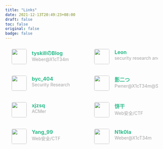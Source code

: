 ```yaml
---
title: "Links"
date: 2021-12-13T20:49:23+08:00
draft: false
toc: false
original: false
badge: false
---
```


<div class="post-body">
   <div id="links">
      <style>
         .links-content{
         margin-top:1rem;
         }
         .link-navigation::after {
         content: " ";
         display: block;
         clear: both;
         }
         .card {
         width: 40%;
         font-size: 1rem;
         padding: 10px 20px;
         border-radius: 4px;
         transition-duration: 0.15s;
         margin-bottom: 1rem;
         display:flex;
         }
         .card:nth-child(odd) {
         float: left;
         }
         .card:nth-child(even) {
         float: right;
         }
         .card:hover {
         transform: scale(1.1);
         box-shadow: 0 2px 6px 0 rgba(0, 0, 0, 0.12), 0 0 6px 0 rgba(0, 0, 0, 0.04);
         }
         .card a {
         border:none;
         }
         .card .ava {
         width: 3rem!important;
         height: 3rem!important;
         margin:0!important;
         margin-right: 1em!important;
         border-radius:4px;
         }
         .card .card-header {
         font-style: italic;
         overflow: hidden;
         width: 100%;
         }
         .card .card-header a {
         font-style: normal;
         color: #2bbc8a;
         font-weight: bold;
         text-decoration: none;
         }
         .card .card-header a:hover {
         color: #d480aa;
         text-decoration: none;
         }
         .card .card-header .info {
         font-style:normal;
         color:#a3a3a3;
         font-size:14px;
         min-width: 0;
         overflow: hidden;
         white-space: nowrap;
         }
      </style>
      <div class="links-content">
         <div class="link-navigation">
            <!-- tyskill-->
            <div class="card">
               <img class="ava" src="https://s.p.qq.com/pub/get_face?img_type=5&uin=2448552437" />
               <div class="card-header">
                  <div>
                     <a href="https://tyskill.github.io/">tyskillのBlog</a>
                  </div>
                  <div class="info">Weber@X1cT34m</div>
               </div>
            </div>
            <!-- leon-->
            <div class="card">
               <img class="ava" src="https://blog.h4ck.fun/logo_.jpg" />
               <div class="card-header">
                  <div>
                     <a href="https://blog.h4ck.fun/">Leon</a>
                  </div>
                  <div class="info">security research and penetration</div>
               </div>
            </div> 
            <!-- byc_404-->
            <div class="card">
               <img class="ava" src="https://avatars.githubusercontent.com/baiyecha404" />
               <div class="card-header">
                  <div>
                     <a href="https://bycsec.top/">byc_404</a>
                  </div>
                  <div class="info">Security Research</div>
               </div>
            </div> 
            <!-- 影二つ-->
            <div class="card">
               <img class="ava" src="https://kagehutatsu.com/wp-content/uploads/2021/11/head-1.jpg" />
               <div class="card-header">
                  <div>
                     <a href="https://kagehutatsu.com/">影二つ</a>
                  </div>
                  <div class="info">Pwner@X1cT34m@SU</div>
               </div>
            </div> 
            <!-- xjzsq-->
            <div class="card">
               <img class="ava" src="https://s.p.qq.com/pub/get_face?img_type=5&uin=1341833085" />
               <div class="card-header">
                  <div>
                     <a href="https://xjzsq.ren/">xjzsq</a>
                  </div>
                  <div class="info">ACMer</div>
               </div>
            </div> 
            <!-- 饼干 -->
            <div class="card">
               <img class="ava" src="https://cdn.bingbingzi.cn/touxiang.jpeg" />
               <div class="card-header">
                  <div>
                     <a href="https://bingbingzi.cn/">饼干</a>
                  </div>
                  <div class="info">Web安全/CTF</div>
               </div>
            </div>
            <!-- Yang_99 -->
            <div class="card">
               <img class="ava" src="https://i.loli.net/2021/01/06/tAXInrhUvy5fQNb.jpg" />
               <div class="card-header">
                  <div>
                     <a href="http://www.yang99.top/">Yang_99</a>
                  </div>
                  <div class="info">Web安全/CTF</div>
               </div>
            </div>
            <!-- N1k0la -->
            <div class="card">
               <img class="ava" src="https://s.p.qq.com/pub/get_face?img_type=5&uin=2500316932" />
               <div class="card-header">
                  <div>
                     <a href="https://n1k0la-t.github.io">N1k0la</a>
                  </div>
                  <div class="info">Weber@X1cT34m</div>
               </div>
            </div>